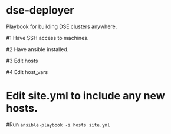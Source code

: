 # dse-deployer
Playbook for building DSE clusters anywhere.

#1 Have SSH access to machines.

#2 Have ansible installed.

#3 Edit hosts

#4 Edit host_vars

# Edit site.yml to include any new hosts.

#Run ```ansible-playbook -i hosts site.yml```

